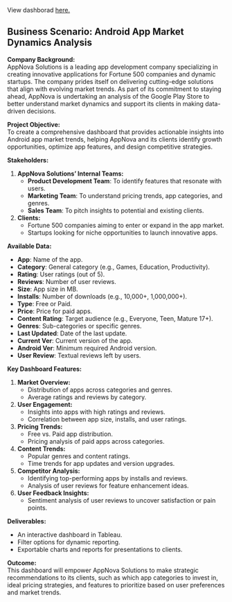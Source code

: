 View dashborad [here.]([URL](https://public.tableau.com/app/profile/anjali.hansda/viz/AppMaarketDynamics/MarketDynamics))

## Business Scenario: Android App Market Dynamics Analysis

**Company Background:**  
AppNova Solutions is a leading app development company specializing in creating innovative applications for Fortune 500 companies and dynamic startups. The company prides itself on delivering cutting-edge solutions that align with evolving market trends. As part of its commitment to staying ahead, AppNova is undertaking an analysis of the Google Play Store to better understand market dynamics and support its clients in making data-driven decisions.

**Project Objective:**  
To create a comprehensive dashboard that provides actionable insights into Android app market trends, helping AppNova and its clients identify growth opportunities, optimize app features, and design competitive strategies.

**Stakeholders:**  
1. **AppNova Solutions’ Internal Teams:**  
   - **Product Development Team**: To identify features that resonate with users.  
   - **Marketing Team**: To understand pricing trends, app categories, and genres.  
   - **Sales Team**: To pitch insights to potential and existing clients.
2. **Clients:**  
   - Fortune 500 companies aiming to enter or expand in the app market.  
   - Startups looking for niche opportunities to launch innovative apps.

**Available Data:**  
- **App**: Name of the app.  
- **Category**: General category (e.g., Games, Education, Productivity).  
- **Rating**: User ratings (out of 5).  
- **Reviews**: Number of user reviews.  
- **Size**: App size in MB.  
- **Installs**: Number of downloads (e.g., 10,000+, 1,000,000+).  
- **Type**: Free or Paid.  
- **Price**: Price for paid apps.  
- **Content Rating**: Target audience (e.g., Everyone, Teen, Mature 17+).  
- **Genres**: Sub-categories or specific genres.  
- **Last Updated**: Date of the last update.  
- **Current Ver**: Current version of the app.  
- **Android Ver**: Minimum required Android version.  
- **User Review**: Textual reviews left by users.

**Key Dashboard Features:**  
1. **Market Overview:**  
   - Distribution of apps across categories and genres.  
   - Average ratings and reviews by category.  
2. **User Engagement:**  
   - Insights into apps with high ratings and reviews.  
   - Correlation between app size, installs, and user ratings.  
3. **Pricing Trends:**  
   - Free vs. Paid app distribution.  
   - Pricing analysis of paid apps across categories.  
4. **Content Trends:**  
   - Popular genres and content ratings.  
   - Time trends for app updates and version upgrades.  
5. **Competitor Analysis:**  
   - Identifying top-performing apps by installs and reviews.  
   - Analysis of user reviews for feature enhancement ideas.  
6. **User Feedback Insights:**  
   - Sentiment analysis of user reviews to uncover satisfaction or pain points.

**Deliverables:**  
- An interactive dashboard in Tableau.  
- Filter options for dynamic reporting.  
- Exportable charts and reports for presentations to clients.

**Outcome:**  
This dashboard will empower AppNova Solutions to make strategic recommendations to its clients, such as which app categories to invest in, ideal pricing strategies, and features to prioritize based on user preferences and market trends.
